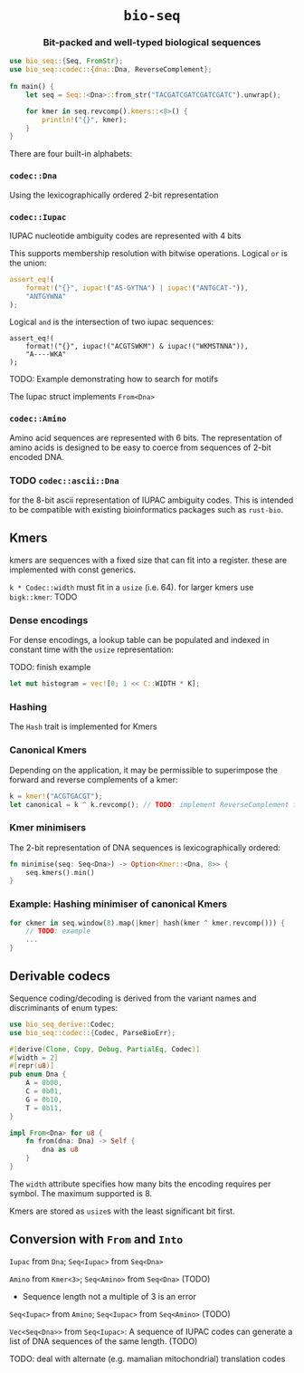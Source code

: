 <div class="title-block" style="text-align: center;" align="center">

# `bio-seq`

### Bit-packed and well-typed biological sequences
</div>

```rust
use bio_seq::{Seq, FromStr};
use bio_seq::codec::{dna::Dna, ReverseComplement};
 
fn main() {
    let seq = Seq::<Dna>::from_str("TACGATCGATCGATCGATC").unwrap();

    for kmer in seq.revcomp().kmers::<8>() {
        println!("{}", kmer);
    }
}
```

There are four built-in alphabets:

### `codec::Dna`
Using the lexicographically ordered 2-bit representation

### `codec::Iupac`
IUPAC  nucleotide ambiguity codes are represented with 4 bits

This supports membership resolution with bitwise operations. Logical `or` is the union:

```rust
assert_eq!(
    format!("{}", iupac!("AS-GYTNA") | iupac!("ANTGCAT-")),
    "ANTGYWNA"
);
```

Logical `and` is the intersection of two iupac sequences:

```
assert_eq!(
    format!("{}", iupac!("ACGTSWKM") & iupac!("WKMSTNNA")),
    "A----WKA"
);
```

TODO: Example demonstrating how to search for motifs

The Iupac struct implements `From<Dna>`

### `codec::Amino`
Amino acid sequences are represented with 6 bits. The representation of amino acids is designed to be easy to coerce from sequences of 2-bit encoded DNA.

### TODO `codec::ascii::Dna`
for the 8-bit ascii representation of IUPAC ambiguity codes. This is intended to be compatible with existing bioinformatics packages such as `rust-bio`.

## Kmers

kmers are sequences with a fixed size that can fit into a register. these are implemented with const generics.

`k * Codec::width` must fit in a `usize` (i.e. 64). for larger kmers use `bigk::kmer`: TODO

### Dense encodings

For dense encodings, a lookup table can be populated and indexed in constant time with the `usize` representation:

TODO: finish example
```rust
let mut histogram = vec![0; 1 << C::WIDTH * K];
```

### Hashing

The `Hash` trait is implemented for Kmers

### Canonical Kmers

Depending on the application, it may be permissible to superimpose the forward and reverse complements of a kmer:

```rust
k = kmer!("ACGTGACGT");
let canonical = k ^ k.revcomp(); // TODO: implement ReverseComplement for Kmer
```

### Kmer minimisers

The 2-bit representation of DNA sequences is lexicographically ordered:

```rust
fn minimise(seq: Seq<Dna>) -> Option<Kmer::<Dna, 8>> {
    seq.kmers().min()
}
```

### Example: Hashing minimiser of canonical Kmers

```rust
for ckmer in seq.window(8).map(|kmer| hash(kmer ^ kmer.revcomp())) {
    // TODO: example
    ...
}
```

## Derivable codecs

Sequence coding/decoding is derived from the variant names and discriminants of enum types:

```rust
use bio_seq_derive::Codec;
use bio_seq::codec::{Codec, ParseBioErr};

#[derive(Clone, Copy, Debug, PartialEq, Codec)]
#[width = 2]
#[repr(u8)]
pub enum Dna {
    A = 0b00,
    C = 0b01,
    G = 0b10,
    T = 0b11,
}

impl From<Dna> for u8 {
    fn from(dna: Dna) -> Self {
        dna as u8
    }
}
```

The `width` attribute specifies how many bits the encoding requires per symbol. The maximum supported is 8.

Kmers are stored as `usize`s with the least significant bit first.

## Conversion with `From` and `Into`

`Iupac` from `Dna`; `Seq<Iupac>` from `Seq<Dna>`

`Amino` from `Kmer<3>`; `Seq<Amino>` from `Seq<Dna>` (TODO)
  * Sequence length not a multiple of 3 is an error

`Seq<Iupac>` from `Amino`; `Seq<Iupac>` from `Seq<Amino>` (TODO)

`Vec<Seq<Dna>>` from `Seq<Iupac>`: A sequence of IUPAC codes can generate a list of DNA sequences of the same length. (TODO)

TODO: deal with alternate (e.g. mamalian mitochondrial) translation codes
